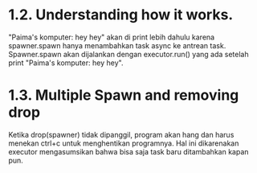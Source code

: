 # 1.2. Understanding how it works.
"Paima's komputer: hey hey" akan di print lebih dahulu karena spawner.spawn hanya menambahkan task async ke antrean task. Spawner.spawn akan dijalankan dengan executor.run() yang ada setelah print "Paima's komputer: hey hey".

# 1.3. Multiple Spawn and removing drop
Ketika drop(spawner) tidak dipanggil, program akan hang dan harus menekan ctrl+c untuk menghentikan programnya. Hal ini dikarenakan executor mengasumsikan bahwa bisa saja task baru ditambahkan kapan pun.

